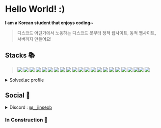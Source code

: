 
<h1>Hello World! :) </h1>

  
**I am a Korean student that enjoys coding~**

> 디스코드 어딘가에서 노동하는 디스코드 봇부터 정적 웹사이트, 동적 웹사이트, 서버까지 만들어요!

## Stacks 📚
> <img src="https://img.shields.io/badge/Python-black?style=flat&logo=Python&logoColor=3776AB"/> <img src="https://img.shields.io/badge/Lua-white?style=flat&logo=lua&logoColor=2C2D72"/> <img src="https://img.shields.io/badge/C++-black?style=flat&logo=cplusplus&logoColor=00599C"/> <img src="https://img.shields.io/badge/Javascript-black?style=flat&logo=Javascript&logoColor=F7DF1E"/>
<img src="https://img.shields.io/badge/HTML-black?style=flat&logo=HTML5&logoColor=E34F26"/> <img src="https://img.shields.io/badge/CSS-black?style=flat&logo=CSS3&logoColor=1572B6"/> <img src="https://img.shields.io/badge/Pug-white?style=flat&logo=Pug&logoColor=A86454"/> <img src="https://img.shields.io/badge/React.js-black?style=flat&logo=React&logoColor=61DAFB"/>
<img src="https://img.shields.io/badge/Node.js-black?style=flat&logo=Node.js&logoColor=339933"/>  <img src="https://img.shields.io/badge/ExpressJS-black?style=flat&logo=Express&logoColor=white"/>
<img src="https://img.shields.io/badge/Discord.js-white?style=flat&logo=discord&logoColor=5865F2"/> <img src="https://img.shields.io/badge/npm-black?style=flat&logo=npm&logoColor=CB3837"/> <img src="https://img.shields.io/badge/Webpack-black?style=flat&logo=webpack&logoColor=8DD6F9"/> <img src="https://img.shields.io/badge/Markdown-black?style=flat&logo=markdown&logoColor=white"/> <img src="https://img.shields.io/badge/MongoDB-black?style=flat&logo=mongodb&logoColor=47A248"/> <img src="https://img.shields.io/badge/Firebase-black?style=flat&logo=firebase&logoColor=FFCA28"/>
<img src="https://img.shields.io/badge/VSCode-black?style=flat&logo=visualstudiocode&logoColor=007ACC"/> <img src="https://img.shields.io/badge/Roblox studio-black?style=flat&logo=robloxstudio&logoColor=00A2FF"/> <img src="https://img.shields.io/badge/XCode-black?style=flat&logo=XCode&logoColor=147EFB"/> <img src="https://img.shields.io/badge/Git-black?style=flat&logo=git&logoColor=F05032"/><img src="https://img.shields.io/badge/Figma-black?style=flat&logo=figma&logoColor=F24E1E"/> <img src="https://img.shields.io/badge/Typescript-black?style=flat&logo=typescript&logoColor=#3178C6"/>

<details>

<summary>Solved.ac profile</summary>

![jinseob's solved.ac stats](https://github-readme-solvedac.hyp3rflow.vercel.app/api/?handle=jinseob)

**열심히 문제를 풀고 있어요!**

</details>


## Social 🔔

<details>

<summary>Discord : <a href="https://discord.com/users/1112221177256083476">@__jinseob</a></summary>

![Discord](https://discord.c99.nl/widget/theme-1/1112221177256083476.png)

</details>



### In Construction 🚧
